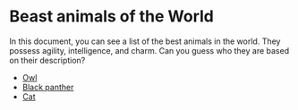 # Beast animals of the World

In this document, you can see a list of the best animals in the world. They possess agility, intelligence, and charm. Can you guess who they are based on their description?

* [Owl](animals/owl.md)
* [Black panther](animals/black_panther.md)
* [Cat](animals/cat.md)